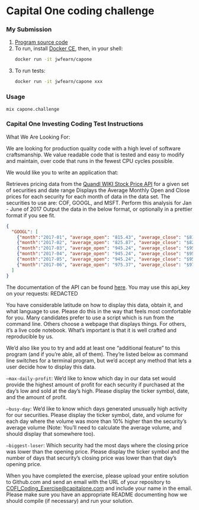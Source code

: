 # Capital One coding challenge

### My Submission

1. [Program source code](https://github.com/jwfearn/capone)
2. To run, install
   [Docker CE](https://www.docker.com/community-edition#/download),
   then, in your shell:
   ```sh
   docker run -it jwfearn/capone
   ```
3. To run tests:
   ```sh
   docker run -it jwfearn/capone xxx
   ```

### Usage
```
mix capone.challenge
```

### Capital One Investing Coding Test Instructions

What We Are Looking For:

We are looking for production quality code with a high level of software
craftsmanship. We value readable code that is tested and easy to modify and
maintain, over code that runs in the fewest CPU cycles possible.

We would like you to write an application that:

Retrieves pricing data from the
[Quandl WIKI Stock Price API](https://urldefense.proofpoint.com/v2/url?u=https-3A__www.quandl.com_databases_WIKIP&d=DwMFaQ&c=pLULRYW__RtkwsQUPxJVDGboCTdgji3AcHNJU0BpTJE&r=kepIekeKnmUGqfnZNVlrPHu_tMertO2EhArFHfiDIJyCJDfLPZ1NCOioFQV4aw8V&m=mzIO7jy1kzeSyRQcKo83WjUorQBbNrSya7V23VCMgHI&s=p14M8WXuZx6nUbTes6sa2vNtRLwTwfdfwXJTWrptxno&e=)
for a given set of securities and date range Displays the Average Monthly Open
and Close prices for each security for each month of data in the data set. The
securities to use are: COF, GOOGL, and MSFT. Perform this analysis for Jan -
June of 2017 Output the data in the below format, or optionally in a prettier
format if you see fit.

```json
{
  "GOOGL": [
    {"month":"2017-01", "average_open": "815.43", "average_close": "$818.34"},
    {"month":"2017-02", "average_open": "825.87", "average_close": "$822.73"},
    {"month":"2017-03", "average_open": "945.24", "average_close": "$951.52"},
    {"month":"2017-04", "average_open": "945.24", "average_close": "$951.52"},
    {"month":"2017-05", "average_open": "945.24", "average_close": "$951.52"},
    {"month":"2017-06", "average_open": "975.37", "average_close": "$977.11"}
  ]
}
```

The documentation of the API can be found
[here](https://urldefense.proofpoint.com/v2/url?u=https-3A__www.quandl.com_databases_WIKIP_documentation_about&d=DwMFaQ&c=pLULRYW__RtkwsQUPxJVDGboCTdgji3AcHNJU0BpTJE&r=kepIekeKnmUGqfnZNVlrPHu_tMertO2EhArFHfiDIJyCJDfLPZ1NCOioFQV4aw8V&m=mzIO7jy1kzeSyRQcKo83WjUorQBbNrSya7V23VCMgHI&s=SD3kCDHwaoez8vcCnY9IdOJhS8FXcEhRXJ-ycLV9myk&e=).
You may use this api_key on your requests: REDACTED

You have considerable latitude on how to display this data, obtain it, and what
language to use. Please do this in the way that feels most comfortable for you.
Many candidates prefer to use a script which is run from the command line.
Others choose a webpage that displays things. For others, it’s a live code
notebook. What’s important is that it is well crafted and reproducible by us.

We’d also like you to try and add at least one “additional feature” to this
program (and if you’re able, all of them). They’re listed below as command line
switches for a terminal program, but we’d accept any method that lets a user
decide how to display this data.

`—max-daily-profit`: We’d like to know which day in our data set would provide
the highest amount of profit for each security if purchased at the day’s low and
sold at the day’s high. Please display the ticker symbol, date, and the amount
of profit.

`—busy-day`: We’d like to know which days generated unusually high activity for
our securities. Please display the ticker symbol, date, and volume for each day
where the volume was more than 10% higher than the security’s average volume
(Note: You’ll need to calculate the average volume, and should display that
somewhere too).

`—biggest-loser`: Which security had the most days where the closing price was
lower than the opening price. Please display the ticker symbol and the number of
days that security’s closing price was lower than that day’s opening price.

When you have completed the exercise, please upload your entire solution to
Github.com and send an email with the URL of your repository to
COFI_Coding_Exercise@capitalone.com and include your name in the email. Please
make sure you have an appropriate README documenting how we should compile (if
necessary) and run your solution.
